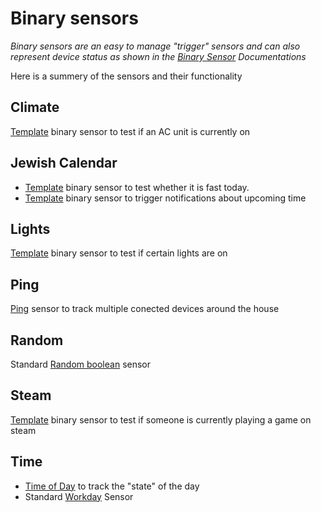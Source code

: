 # Binary sensors

_Binary sensors are an easy to manage "trigger" sensors and can also represent device status as shown in the [Binary Sensor](https://www.home-assistant.io/integrations/binary_sensor/) Documentations_

Here is a summery of the sensors and their functionality

## Climate

[Template](https://www.home-assistant.io/integrations/binary_sensor.template/) binary sensor to test if an AC unit is currently on

## Jewish Calendar

- [Template](https://www.home-assistant.io/integrations/binary_sensor.template/) binary sensor to test whether it is fast today.
- [Template](https://www.home-assistant.io/integrations/binary_sensor.template/) binary sensor to trigger notifications about upcoming time

## Lights

[Template](https://www.home-assistant.io/integrations/binary_sensor.template/) binary sensor to test if certain lights are on

## Ping

[Ping](https://www.home-assistant.io/integrations/ping/) sensor to track multiple conected devices around the house

## Random

Standard [Random boolean](https://www.home-assistant.io/integrations/random/) sensor

## Steam

[Template](https://www.home-assistant.io/integrations/binary_sensor.template/) binary sensor to test if someone is currently playing a game on steam

## Time

- [Time of Day](https://www.home-assistant.io/integrations/tod/) to track the "state" of the day
- Standard [Workday](https://www.home-assistant.io/integrations/workday/) Sensor
